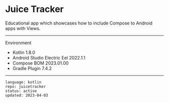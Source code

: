 # Juice Tracker

Educational app which showcases how to include Compose to Android apps with Views. 

---

Environment

- Kotlin 1.8.0
- Android Studio Electric Eel 2022.1.1
- Compose BOM 2023.01.00
- Gradle Plugin 7.4.2

---

```
language: kotlin
repo: juicetracker
status: active
updated: 2023-04-03
```